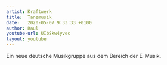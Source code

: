 ```yaml
---
artist: Kraftwerk
title:  Tanzmusik
date:   2020-05-07 9:33:33 +0100
author: Raul
youtube-url: UIbSkw4yvec 
layout: youtube
---
```


Ein neue deutsche Musikgruppe aus dem Bereich der E-Musik.

